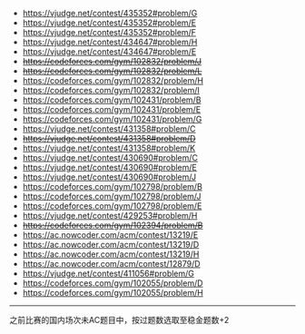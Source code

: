 - https://vjudge.net/contest/435352#problem/G
- https://vjudge.net/contest/435352#problem/E
- https://vjudge.net/contest/435352#problem/F
- https://vjudge.net/contest/434647#problem/H
- https://vjudge.net/contest/434647#problem/E
- ~~https://codeforces.com/gym/102832/problem/J~~
- ~~https://codeforces.com/gym/102832/problem/L~~
- https://codeforces.com/gym/102832/problem/H
- https://codeforces.com/gym/102832/problem/I
- https://codeforces.com/gym/102431/problem/B
- https://codeforces.com/gym/102431/problem/E
- https://codeforces.com/gym/102431/problem/G
- https://vjudge.net/contest/431358#problem/C
- ~~https://vjudge.net/contest/431358#problem/D~~
- https://vjudge.net/contest/431358#problem/K
- https://vjudge.net/contest/430690#problem/C
- https://vjudge.net/contest/430690#problem/E
- https://vjudge.net/contest/430690#problem/J
- https://codeforces.com/gym/102798/problem/B
- https://codeforces.com/gym/102798/problem/J
- https://codeforces.com/gym/102798/problem/E
- https://vjudge.net/contest/429253#problem/H
- ~~https://codeforces.com/gym/102394/problem/B~~
- https://ac.nowcoder.com/acm/contest/13219/E
- https://ac.nowcoder.com/acm/contest/13219/D
- https://ac.nowcoder.com/acm/contest/13219/H
- https://ac.nowcoder.com/acm/contest/12879/D
- https://vjudge.net/contest/411056#problem/G
- https://codeforces.com/gym/102055/problem/D
- https://codeforces.com/gym/102055/problem/H

---

之前比赛的国内场次未AC题目中，按过题数选取至稳金题数+2
